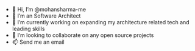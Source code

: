 - 👋 Hi, I’m @mohansharma-me
- 👀 I’m an Software Architect
- 🌱 I’m currently working on expanding my architecture related tech and leading skills
- 💞️ I’m looking to collaborate on any open source projects
- 📫 Send me an email

<!---
mohansharma-me/mohansharma-me is a ✨ special ✨ repository because its `README.md` (this file) appears on your GitHub profile.
You can click the Preview link to take a look at your changes.
--->

